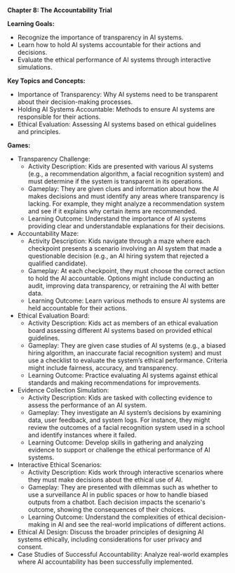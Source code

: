 **Chapter 8: The Accountability Trial**

**Learning Goals:**

- Recognize the importance of transparency in AI systems.
- Learn how to hold AI systems accountable for their actions and decisions.
- Evaluate the ethical performance of AI systems through interactive simulations.


**Key Topics and Concepts:**

- Importance of Transparency: Why AI systems need to be transparent about their decision-making processes.
- Holding AI Systems Accountable: Methods to ensure AI systems are responsible for their actions.
- Ethical Evaluation: Assessing AI systems based on ethical guidelines and principles.

**Games:**

- Transparency Challenge:
   - Activity Description: Kids are presented with various AI systems (e.g., a recommendation algorithm, a facial recognition system) and must determine if the system is transparent in its operations.
   - Gameplay: They are given clues and information about how the AI makes decisions and must identify any areas where transparency is lacking. For example, they might analyze a recommendation system and see if it explains why certain items are recommended.
   - Learning Outcome: Understand the importance of AI systems providing clear and understandable explanations for their decisions.
- Accountability Maze:
   - Activity Description: Kids navigate through a maze where each checkpoint presents a scenario involving an AI system that made a questionable decision (e.g., an AI hiring system that rejected a qualified candidate).
   - Gameplay: At each checkpoint, they must choose the correct action to hold the AI accountable. Options might include conducting an audit, improving data transparency, or retraining the AI with better data.
   - Learning Outcome: Learn various methods to ensure AI systems are held accountable for their actions.
- Ethical Evaluation Board:
   - Activity Description: Kids act as members of an ethical evaluation board assessing different AI systems based on provided ethical guidelines.
   - Gameplay: They are given case studies of AI systems (e.g., a biased hiring algorithm, an inaccurate facial recognition system) and must use a checklist to evaluate the system’s ethical performance. Criteria might include fairness, accuracy, and transparency.
   - Learning Outcome: Practice evaluating AI systems against ethical standards and making recommendations for improvements.
- Evidence Collection Simulation:
   - Activity Description: Kids are tasked with collecting evidence to assess the performance of an AI system.
   - Gameplay: They investigate an AI system’s decisions by examining data, user feedback, and system logs. For instance, they might review the outcomes of a facial recognition system used in a school and identify instances where it failed.
   - Learning Outcome: Develop skills in gathering and analyzing evidence to support or challenge the ethical performance of AI systems.
- Interactive Ethical Scenarios:
   - Activity Description: Kids work through interactive scenarios where they must make decisions about the ethical use of AI.
   - Gameplay: They are presented with dilemmas such as whether to use a surveillance AI in public spaces or how to handle biased outputs from a chatbot. Each decision impacts the scenario's outcome, showing the consequences of their choices.
   - Learning Outcome: Understand the complexities of ethical decision-making in AI and see the real-world implications of different actions.
- Ethical AI Design: Discuss the broader principles of designing AI systems ethically, including considerations for user privacy and consent.
- Case Studies of Successful Accountability: Analyze real-world examples where AI accountability has been successfully implemented.

